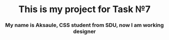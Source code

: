 <h1 align="center">This is my project for Task №7 </h1> 
<h3 align="center">My name is Aksaule, CSS student from SDU, now I am working designer</h3>
